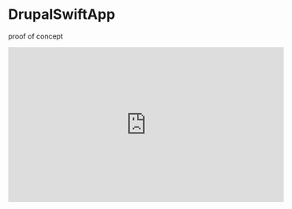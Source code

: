 # DrupalSwiftApp
proof of concept

<iframe width="560" height="315" src="https://www.youtube.com/embed/9Xg43dxcRjQ" frameborder="0" allowfullscreen></iframe>
